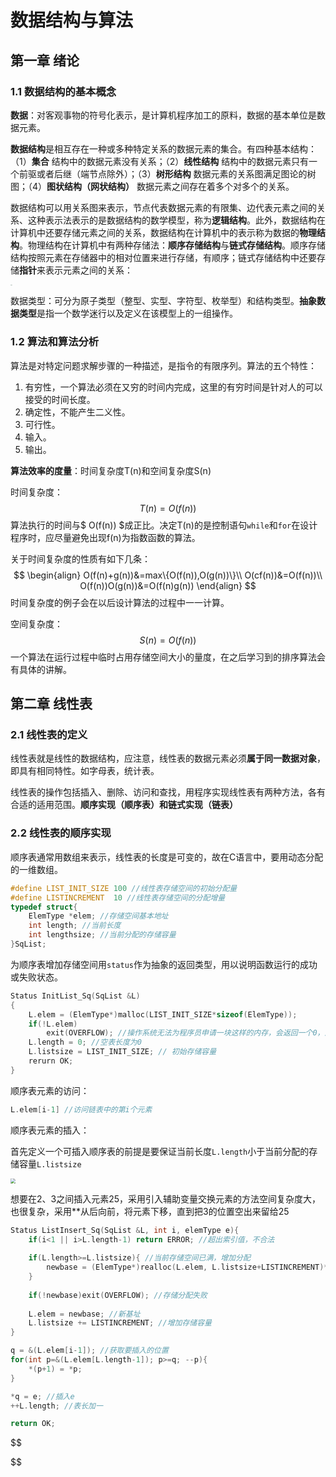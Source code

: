 # 数据结构与算法

## 第一章 绪论

### 1.1 数据结构的基本概念

​		**数据**：对客观事物的符号化表示，是计算机程序加工的原料，数据的基本单位是数据元素。

​		**数据结构**是相互存在一种或多种特定关系的数据元素的集合。有四种基本结构：（1）**集合** 结构中的数据元素没有关系；（2）**线性结构** 结构中的数据元素只有一个前驱或者后继（端节点除外）；（3）**树形结构** 数据元素的关系图满足图论的树图；（4）**图状结构（网状结构）** 数据元素之间存在着多个对多个的关系。

​		数据结构可以用关系图来表示，节点代表数据元素的有限集、边代表元素之间的关系、这种表示法表示的是数据结构的数学模型，称为**逻辑结构**。此外，数据结构在计算机中还要存储元素之间的关系，数据结构在计算机中的表示称为数据的**物理结构**。物理结构在计算机中有两种存储法：**顺序存储结构**与**链式存储结构**。顺序存储结构按照元素在存储器中的相对位置来进行存储，有顺序；链式存储结构中还要存储**指针**来表示元素之间的关系：

<img src="https://gitee.com/you-xu2003/markdown-pic/raw/master/img/202302211857451.png" alt="Alt" style="zoom:10%;" />

​		数据类型：可分为原子类型（整型、实型、字符型、枚举型）和结构类型。**抽象数据类型**是指一个数学迷行以及定义在该模型上的一组操作。

### 1.2 算法和算法分析

算法是对特定问题求解步骤的一种描述，是指令的有限序列。算法的五个特性：

1. 有穷性，一个算法必须在又穷的时间内完成，这里的有穷时间是针对人的可以接受的时间长度。
2. 确定性，不能产生二义性。
3. 可行性。
4. 输入。
5. 输出。

**算法效率的度量**：时间复杂度T(n)和空间复杂度S(n)

时间复杂度：
$$
T(n)=O(f(n))
$$
算法执行的时间与$ O(f(n)) $成正比。决定T(n)的是控制语句`while`和`for`在设计程序时，应尽量避免出现f(n)为指数函数的算法。

关于时间复杂度的性质有如下几条：
$$
\begin{align}
O(f(n)+g(n))&=max\{O(f(n)),O(g(n))\}\\
O(cf(n))&=O(f(n))\\
O(f(n))O(g(n))&=O(f(n)g(n))
\end{align}
$$
时间复杂度的例子会在以后设计算法的过程中一一计算。

空间复杂度：
$$
S(n)=O(f(n))
$$
一个算法在运行过程中临时占用存储空间大小的量度，在之后学习到的排序算法会有具体的讲解。

## 第二章 线性表

### 2.1 线性表的定义

线性表就是线性的数据结构，应注意，线性表的数据元素必须**属于同一数据对象**，即具有相同特性。如字母表，统计表。

线性表的操作包括插入、删除、访问和查找，用程序实现线性表有两种方法，各有合适的适用范围。**顺序实现（顺序表）和链式实现（链表）**

### 2.2 线性表的顺序实现

顺序表通常用数组来表示，线性表的长度是可变的，故在C语言中，要用动态分配的一维数组。

```c
#define LIST_INIT_SIZE 100 //线性表存储空间的初始分配量
#define LISTINCREMENT  10 //线性表存储空间的分配增量
typedef struct{
    ElemType *elem; //存储空间基本地址
    int length; //当前长度
    int lengthsize; //当前分配的存储容量
}SqList;
```

为顺序表增加存储空间用`status`作为抽象的返回类型，用以说明函数运行的成功或失败状态。

```c
Status InitList_Sq(SqList &L)
{
	L.elem = (ElemType*)malloc(LIST_INIT_SIZE*sizeof(ElemType));
    if(!L.elem)
        exit(OVERFLOW); //操作系统无法为程序员申请一块这样的内存，会返回一个0，这块内存是不被允许访问的
    L.length = 0; //空表长度为0
    L.listsize = LIST_INIT_SIZE; // 初始存储容量
    rerurn OK;
}
```

顺序表元素的访问：

```c
L.elem[i-1] //访问链表中的第i个元素
```

顺序表元素的插入：

首先定义一个可插入顺序表的前提是要保证当前长度`L.length`小于当前分配的存储容量`L.listsize`

<img src="https://gitee.com/you-xu2003/markdown-pic/raw/master/img/202302231828275.png" style="zoom:50%;" />

想要在2、3之间插入元素25，采用引入辅助变量交换元素的方法空间复杂度大，也很复杂，采用**从后向前，将元素下移，直到把3的位置空出来留给25

```c++
Status ListInsert_Sq(SqList &L, int i, elemType e){
    if(i<1 || i>L.length-1) return ERROR; //超出索引值，不合法
    
    if(L.length>=L.listsize){ //当前存储空间已满，增加分配
        newbase = (ElemType*)realloc(L.elem, L.listsize+LISTINCREMENT)*sizeof(Elemtype));
    }
    
    if(!newbase)exit(OVERFLOW); //存储分配失败
    
    L.elem = newbase; //新基址
    L.listsize += LISTINCREMENT; //增加存储容量
}

q = &(L.elem[i-1]); //获取要插入的位置
for(int p=&(L.elem[L.length-1]); p>=q; --p){
    *(p+1) = *p;
}

*q = e; //插入e
++L.length; //表长加一

return OK;
```












$$

$$




